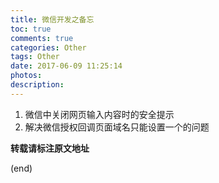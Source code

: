 ```yaml
---
title: 微信开发之备忘
toc: true
comments: true
categories: Other
tags: Other
date: 2017-06-09 11:25:14
photos:
description:
---
```


<!--more-->

1. 微信中关闭网页输入内容时的安全提示
2. 解决微信授权回调页面域名只能设置一个的问题

**转载请标注原文地址**

(end)
